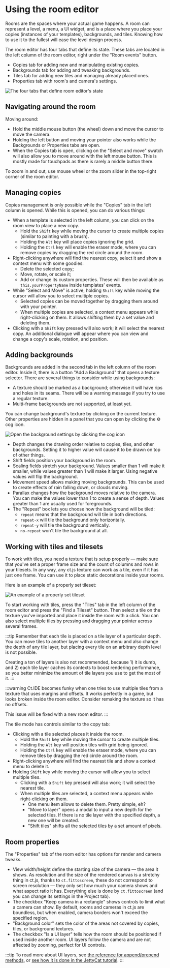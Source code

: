 # Using the room editor

Rooms are the spaces where your actual game happens. A room can represent a level, a menu, a UI widget, and is a place where you place your copies (instances of your templates), backgrounds, and tiles. Knowing how to use it to the fullest will ease the level design process.

The room editor has four tabs that define its state. These tabs are located in the left column of the room editor, right under the "Room events" button.

* Copies tab for adding new and manipulating existing copies.
* Backgrounds tab for adding and tweaking backgrounds.
* Tiles tab for adding new tiles and managing already placed ones.
* Properties tab with room's and camera's settings.

![The four tabs that define room editor's state](./images/roomEditor_fourTabs.png)

## Navigating around the room

Moving around:

* Hold the middle mouse button (the wheel) down and move the cursor to move the camera.
* Holding the left button and moving your pointer also works while the Backgrounds or Properties tabs are open.
* When the Copies tab is open, clicking on the "Select and move" swatch will also allow you to move around with the left mouse button. This is mostly made for touchpads as there is rarely a middle button there.

To zoom in and out, use mouse wheel or the zoom slider in the top-right corner of the room editor.

## Managing copies

Copies management is only possible while the "Copies" tab in the left column is opened. While this is opened, you can do various things:

* When a template is selected in the left column, you can click on the room view to place a new copy.
  * Hold the `Shift` key while moving the cursor to create multiple copies (similar to painting with a brush).
  * Holding the `Alt` key will place copies ignoring the grid.
  * Holding the `Ctrl` key will enable the eraser mode, where you can remove copies by dragging the red circle around the room.
* Right-clicking anywhere will find the nearest copy, select it and show a context menu with some goodies:
  * Delete the selected copy;
  * Move, rotate, or scale it;
  * Add or change its custom properties. These will then be available as `this.yourPropertyName` inside templates' events.
* While "Select and Move" is active, holding `Shift` key while moving the cursor will allow you to select multiple copies.
  * Selected copies can be moved together by dragging them around with your pointer.
  * When multiple copies are selected, a context menu appears while right-clicking on them. It allows shifting them by a set value and deleting them.
* Clicking with a `Shift` key pressed will also work; it will select the nearest copy. An additional dialogue will appear where you can view and change a copy's scale, rotation, and position.

## Adding backgrounds

Backgrounds are added in the second tab in the left column of the room editor. Inside it, there is a button "Add a Background" that opens a texture selector. There are several things to consider while using backgrounds:

* A texture should be marked as a background; otherwise it will have rips and holes in its seams. There will be a warning message if you try to use a regular texture.
* Multi-frame backgrounds are not supported, at least yet.

You can change background's texture by clicking on the current texture. Other properties are hidden in a panel that you can open by clicking the ⚙ cog icon.

![Open the background settings by clicking the cog icon](./images/roomEditor_backgroundSettings.png)

* Depth changes the drawing order relative to copies, tiles, and other backgrounds. Setting it to higher value will cause it to be drawn on top of other things.
* Shift fields position your background in the room.
* Scaling fields stretch your background. Values smaller than 1 will make it smaller, while values greater than 1 will make it larger. Using negative values will flip the background.
* Movement speed allows making moving backgrounds. This can be used to create effects of rain falling down, or clouds moving.
* Parallax changes how the background moves relative to the camera. You can make the values lower than 1 to create a sense of depth. Values greater than 1 are usually used for foregrounds.
* The "Repeat" box lets you choose how the background will be tiled:
  * `repeat` means that the background will tile in both directions.
  * `repeat-x` will tile the background only horizontally.
  * `repeat-y` will tile the background vertically.
  * `no-repeat` won't tile the background at all.

## Working with tiles and tilesets

To work with tiles, you need a texture that is setup properly — make sure that you've set a proper frame size and the count of columns and rows in your tilesets. In any way, any ct.js texture can work as a tile, even if it has just one frame. You can use it to place static decorations inside your rooms.

Here is an example of a properly set tileset:

![An example of a properly set tileset](./images/roomEditor_tilesetSettings.png)

To start working with tiles, press the "Tiles" tab in the left column of the room editor and press the "Find a Tileset" button. Then select a tile on the texture you've imported and place it inside the room with a click. You can also select multiple tiles by pressing and dragging your pointer across several frames.

:::tip
Remember that each tile is placed on a tile layer of a particular depth. You can move tiles to another layer with a context menu and also change the depth of any tile layer, but placing every tile on an arbitrary depth level is not possible.

Creating a ton of layers is also not recommended, because 1) it is dumb, and 2) each tile layer caches its contexts to boost rendering performance, so you better minimize the amount of tile layers you use to get the most of it.
:::

:::warning
Ct.IDE becomes funky when one tries to use multiple tiles from a texture that uses margins and offsets. It works perfectly in a game, but looks broken inside the room editor. Consider remaking the texture so it has no offsets.

This issue will be fixed with a new room editor.
:::

The tile mode has controls similar to the copy tab:

* Clicking with a tile selected places it inside the room.
  * Hold the `Shift` key while moving the cursor to create multiple tiles.
  * Holding the `Alt` key will position tiles with grid being ignored.
  * Holding the `Ctrl` key will enable the eraser mode, where you can remove tiles by dragging the red circle around the room.
* Right-clicking anywhere will find the nearest tile and show a context menu to delete it.
* Holding `Shift` key while moving the cursor will allow you to select multiple tiles.
  * Clicking with a `Shift` key pressed will also work; it will select the nearest tile.
  * When multiple tiles are selected, a context menu appears while right-clicking on them.
    * One menu item allows to delete them. Pretty simple, eh?
    * "Move to layer" opens a modal to input a new depth for the selected tiles. If there is no tile layer with the specified depth, a new one will be created.
    * "Shift tiles" shifts all the selected tiles by a set amount of pixels.

## Room properties

The "Properties" tab of the room editor has options for render and camera tweaks.

* View width/height define the starting size of the camera — the area it shows. As resolution and the size of the rendered canvas is a stretchy thing in ct.js, thanks to `ct.fittoscreen`, these do not correspond to screen resolution — they only set how much your camera shows and what aspect ratio it has. Everything else is done by `ct.fittoscreen` (and you can change its settings in the Project tab).
* The checkbox "Keep camera in a rectangle" shows controls to limit what a camera can show. By default, rooms and cameras in ct.js are boundless, but when enabled, camera borders won't exceed the specified region.
* "Background color" sets the color of the areas not covered by copies, tiles, or background textures.
* The checkbox "Is a UI layer" tells how the room should be positioned if used inside another room. UI layers follow the camera and are not affected by zooming, perfect for UI controls.

:::tip
To read more about UI layers, see [the reference for append/prepend methods](ct.rooms.html#ct-rooms-append-nameoftheroom-ext-and-ct-rooms-prepend-nameoftheroom-ext), or [see how it is done in the JettyCat tutorial](tut-making-jettycat.html#creating-menus).
:::